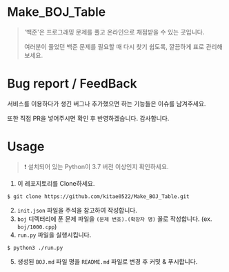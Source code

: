 <h1 style="font-weight:600">Make_BOJ_Table</h1>

> '백준'은 프로그래밍 문제를 풀고 온라인으로 채점받을 수 있는 곳입니다.
> 
> 여러분이 풀었던 백준 문제를 필요할 때 다시 찾기 쉽도록, 깔끔하게 표로 관리해보세요.

<h1 style="font-weight:600">Bug report / FeedBack</h1>
<p>서비스를 이용하다가 생긴 버그나 추가했으면 하는 기능들은 이슈를 남겨주세요.</p>
<p>또한 직접 PR을 넣어주시면 확인 후 반영하겠습니다. 감사합니다.</p>

<h1 style="font-weight:600">Usage</h1>

> ❗ 설치되어 있는 Python이 3.7 버전 이상인지 확인하세요.

1. 이 레포지토리를 Clone하세요.
```shell
$ git clone https://github.com/kitae0522/Make_BOJ_Table.git
```
2. `init.json` 파일을 주석을 참고하여 작성합니다.
3. `boj` 디렉터리에 푼 문제 파일을 `(문제 번호).(확장자 명)` 꼴로 작성합니다. (ex. `boj/1000.cpp`)
4. `run.py` 파일을 실행시킵니다.
```shell
$ python3 ./run.py
```
5. 생성된 `BOJ.md` 파일 명을 `README.md` 파일로 변경 후 커밋 & 푸시합니다.